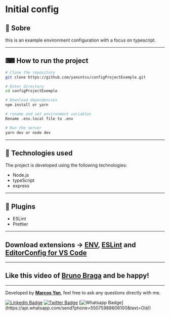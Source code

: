 # Initial config


## 📖 Sobre 

this is an example environment configuration with a focus on typescript.

--- 

## ⌨ How to run the project

```bash
# Clone the repository
git clone https://github.com/yansntss/configProjectExemple.git

# Enter directory
cd configProjectExemple

# Download dependencies
npm install or yarn

# roname and set environment variables
Rename .env.local file to .env

# Run the server
yarn dev or node dev
```

---

## 🚀 Technologies used

The project is developed using the following technologies:

- Node.js 
- typeScript
- express
---
## 🚀 Plugins
- ESLint
- Prettier


--- 

## Download extensions -> [ENV](https://marketplace.visualstudio.com/items?itemName=IronGeek.vscode-env), [ESLint](https://marketplace.visualstudio.com/items?itemName=dbaeumer.vscode-eslint) and [EditorConfig for VS Code](https://marketplace.visualstudio.com/items?itemName=EditorConfig.EditorConfig)

---
## Like this video of [Bruno Braga](https://www.youtube.com/watch?v=r2yzlFz7Ua4&t=2s) and be happy!
---
Developed by  **[Marcos Yan](https://www.linkedin.com/in/yansntss/)**, feel free to ask any questions directly with me.



[![Linkedin Badge](https://img.shields.io/badge/-LinkedIn-blue?style=flat-square&logo=Linkedin&logoColor=white&link=https://www.linkedin.com/in/yansntss/)](https://www.linkedin.com/in/yansntss/)
[![Twitter Badge](https://img.shields.io/badge/-Twitter-1ca0f1?style=flat-square&labelColor=1ca0f1&logo=twitter&logoColor=white&link=https://twitter.com/yanstnss)](https://twitter.com/NpmYan)
[![Whatsapp Badge](https://img.shields.io/badge/-Whatsapp-4CA143?style=flat-square&labelColor=4CA143&logo=whatsapp&logoColor=white&link=https://api.whatsapp.com/send?phone=55075988606100&text=Olá!)](https://api.whatsapp.com/send?phone=55075988606100&text=Olá!)